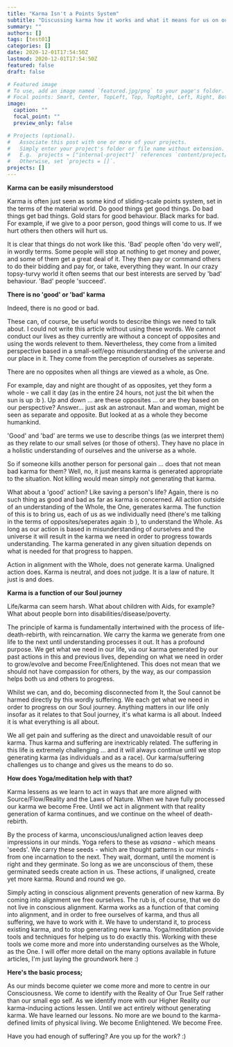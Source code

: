 ```yaml
---
title: "Karma Isn't a Points System"
subtitle: "Discussing karma how it works and what it means for us on our life journey"
summary: ""
authors: []
tags: [test01]
categories: []
date: 2020-12-01T17:54:50Z
lastmod: 2020-12-01T17:54:50Z
featured: false
draft: false

# Featured image
# To use, add an image named `featured.jpg/png` to your page's folder.
# Focal points: Smart, Center, TopLeft, Top, TopRight, Left, Right, BottomLeft, Bottom, BottomRight.
image:
  caption: ""
  focal_point: ""
  preview_only: false

# Projects (optional).
#   Associate this post with one or more of your projects.
#   Simply enter your project's folder or file name without extension.
#   E.g. `projects = ["internal-project"]` references `content/project/deep-learning/index.md`.
#   Otherwise, set `projects = []`.
projects: []
---
```


**Karma can be easily misunderstood**

Karma is often just seen as some kind of sliding-scale points system, set in the terms of the material world.
Do good things get good things.
Do bad things get bad things.
Gold stars for good behaviour.
Black marks for bad.
For example, if we give to a poor person, good things will come to us.
If we hurt others then others will hurt us.

It is clear that things do not work like this.
'Bad' people often 'do very well', in wordly terms.
Some people will stop at nothing to get money and power, and some of them get a great deal of it.
They then pay or command others to do their bidding and pay for, or take, everything they want.
In our crazy topsy-turvy world it often seems that our best interests are served by 'bad' behaviour.
'Bad' people 'succeed'.

**There is no 'good' or 'bad' karma**


Indeed, there is no good or bad.

These can, of course, be useful words to describe things we need to talk about.
I could not write this article without using these words.
We cannot conduct our lives as they currently are without a concept of opposites and using the words relevent to them.
Nevertheless, they come from a limited perspective based in a small-self/ego misunderstanding of the universe and our place in it.
They come from the perception of ourselves as seperate.

There are no opposites when all things are viewed as a whole, as One.

For example, day and night are thought of as opposites, yet they form a whole - we call it day (as in the entire 24 hours, not just the bit when the sun is up :b ).
Up and down ... are these opposites ... or are they based on our perspective?
Answer... just ask an astronaut.
Man and woman, might be seen as separate and opposite.
But looked at as a whole they become humankind.

'Good' and 'bad' are terms we use to describe things (as we interpret them) as they relate to our small selves (or those of others).
They have no place in a holistic understanding of ourselves and the universe as a whole.

So if someone kills another person for personal gain ... does that not mean bad karma for them?
Well, no, it just means karma is generated appropriate to the situation.
Not killing would mean simply not generating that karma.

What about a 'good' action?
Like saving a person's life?
Again, there is no such thing as good and bad as far as karma is concerned.
All action outside of an understanding of the Whole, the One, generates karma.
The function of this is to bring us, each of us as we individually need (there's me talking in the terms of opposites/seperates again  :b ), to understand the Whole.
As long as our action is based in misunderstanding of ourselves and the universe it will result in the karma we need in order to progress towards understanding.
The karma generated in any given situation depends on what is needed for that progress to happen.

Action in alignment with the Whole, does not generate karma.
Unaligned action does.
Karma is neutral, and does not judge.
It is a law of nature.
It just is and does.

**Karma is a function of our Soul journey**

Life/karma can seem harsh.
What about children with Aids, for example?
What about people born into disabilities/disease/poverty.

The principle of karma is fundamentally intertwined with the process of life-death-rebirth, with reincarnation.
We carry the karma we generate from one life to the next until understanding processes it out.
It has a profound purpose.
We get what we need in our life, via our karma generated by our past actions in this and previous lives, depending on what we need in order to grow/evolve and become Free/Enlightened.
This does not mean that we should not have compassion for others, by the way, as our compassion helps both us and others to progress.

Whilst we can, and do, becoming disconnected from It, the Soul cannot be harmed directly by this wordly suffering.
We each get what we need in order to progress on our Soul journey.
Anything matters in our life only insofar as it relates to that Soul journey, it's what karma is all about.
Indeed it is what everything is all about.

We all get pain and suffering as the direct and unavoidable result of our karma.
Thus karma and suffering are inextricably related.
The suffering in this life is extremely challenging ... and it will always continue until we stop generating karma (as individuals and as a race).
Our karma/suffering challenges us to change and gives us the means to do so.

**How does Yoga/meditation help with that?**


Karma lessens as we learn to act in ways that are more aligned with Source/Flow/Reality and the Laws of Nature.
When we have fully processed our karma we become Free.
Until we act in alignment with that reality generation of karma continues, and we continue on the wheel of death-rebirth.

By the process of karma, unconscious/unaligned action leaves deep impressions in our minds.
Yoga refers to these as <em>vasana</em> - which means 'seeds'.
We carry these seeds - which are thought patterns in our minds - from one incarnation to the next.
They wait, dormant, until the moment is right and they germinate.
So long as we are unconscious of them, these germinated seeds create action in us.
These actions, if unaligned, create yet more karma.
Round and round we go.

Simply acting in conscious alignment prevents generation of new karma.
By coming into alignment we free ourselves.
The rub is, of course, that we do not live in conscious alignment.
Karma works as a function of that coming into alignment, and in order to free ourselves of karma, and thus all suffering, we have to work with it.
We have to understand it, to process existing karma, and to stop generating new karma.
Yoga/meditation provide tools and techniques for helping us to do exactly this.
Working with these tools we come more and more into understanding ourselves as the Whole, as the One.
I will offer more detail on the many options available in future articles, I'm just laying the groundwork here :)

**Here's the basic process;**

As our minds become quieter we come more and more to centre in our Consciousness.
We come to identify with the Reality of Our True Self rather than our small ego self.
As we identify more with our Higher Reality our karma-inducing actions lessen.
Until we act entirely without generating karma.
We have learned our lessons.
No more are we bound to the karma-defined limits of physical living.
We become Enlightened.
We become Free.

Have you had enough of suffering?
Are you up for the work?
:)
